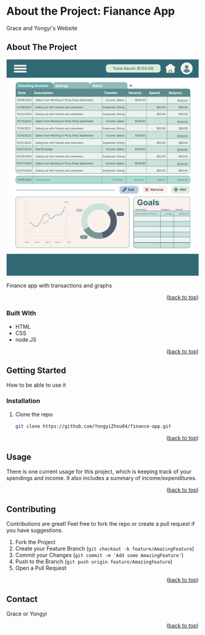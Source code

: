 # About the Project: Fianance App
Grace and Yongyi's Website

<!-- ABOUT THE PROJECT -->
## About The Project

<!--Here's a blank template to get started: To avoid retyping too much info. Do a search and replace with your text editor for the following: `github_username`, `repo_name`, `twitter_handle`, `linkedin_username`, `email_client`, `email`, `project_title`, `project_description` -->

![mockup](images/mockup.png)

Finance app with transactions and graphs

<p align="right">(<a href="#readme-top">back to top</a>)</p>

### Built With

* HTML
* CSS
* node.JS

<p align="right">(<a href="#readme-top">back to top</a>)</p>



<!-- GETTING STARTED -->
## Getting Started

How to be able to use it


### Installation

1. Clone the repo
   ```sh
   git clone https://github.com/YongyiZhou04/finance-app.git
   ```


<p align="right">(<a href="#readme-top">back to top</a>)</p>



<!-- USAGE EXAMPLES -->
## Usage

There is one current usage for this project, which is keeping track of your spendings and income. It also includes a summary of income/expenditures.

<!--_For more examples, please refer to the [Documentation](https://example.com)_-->

<p align="right">(<a href="#readme-top">back to top</a>)</p>



<!-- ROADMAP 
## Roadmap

- [ ] Feature 1
- [ ] Feature 2
- [ ] Feature 3
    - [ ] Nested Feature

See the [open issues](https://github.com/github_username/repo_name/issues) for a full list of proposed features (and known issues).

<p align="right">(<a href="#readme-top">back to top</a>)</p> -->



<!-- CONTRIBUTING -->
## Contributing

Contributions are great! Feel free to fork the repo or create a pull request if you have suggestions.

1. Fork the Project
2. Create your Feature Branch (`git checkout -b feature/AmazingFeature`)
3. Commit your Changes (`git commit -m 'Add some AmazingFeature'`)
4. Push to the Branch (`git push origin feature/AmazingFeature`)
5. Open a Pull Request

<p align="right">(<a href="#readme-top">back to top</a>)</p>


<!-- CONTACT -->
## Contact

Grace or Yongyi
<!-- [@twitter_handle](https://twitter.com/twitter_handle) - email@email_client.com) -->

<!-- Project Link: [https://github.com/github_username/repo_name](https://github.com/github_username/repo_name) -->

<p align="right">(<a href="#readme-top">back to top</a>)</p>



